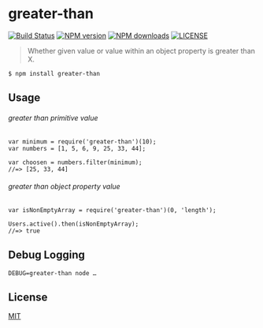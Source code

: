 # greater-than

[![Build Status](http://img.shields.io/travis/wilmoore/greater-than.js.svg)](https://travis-ci.org/wilmoore/greater-than.js) [![NPM version](http://img.shields.io/npm/v/greater-than.svg)](https://www.npmjs.org/package/greater-than) [![NPM downloads](http://img.shields.io/npm/dm/greater-than.svg)](https://www.npmjs.org/package/greater-than) [![LICENSE](http://img.shields.io/npm/l/greater-than.svg)](LICENSE)

> Whether given value or value within an object property is greater than X.

    $ npm install greater-than

## Usage

###### greater than primitive value

    var minimum = require('greater-than')(10);
    var numbers = [1, 5, 6, 9, 25, 33, 44];

    var choosen = numbers.filter(minimum);
    //=> [25, 33, 44]

###### greater than object property value

    var isNonEmptyArray = require('greater-than')(0, 'length');

    Users.active().then(isNonEmptyArray);
    //=> true

## Debug Logging

    DEBUG=greater-than node …

## License

  [MIT](LICENSE)

